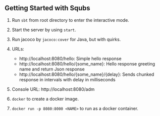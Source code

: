 Getting Started with Squbs
--------------------------

1. Run `sbt` from root directory to enter the interactive mode.

2. Start the server by using `start`.

3. Run jacoco by `jacoco:cover` for Java, but with quirks.

5. URLs:
   * http://localhost:8080/hello: Simple hello response
   * http://localhost:8080/hello/{some_name}: Hello response greeting name and return Json response
   * http://localhost:8080/hello/{some_name}/{delay}: Sends chunked response in intervals with delay in milliseconds

6. Console URL: http://localhost:8080/adm

7. `docker` to create a docker image.

8. `docker run -p 8080:8000 <NAME>` to run as a docker container.
